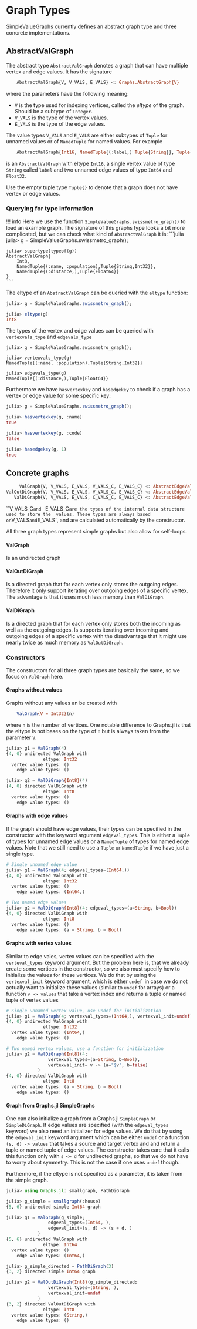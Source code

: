 # Graph Types

SimpleValueGraphs currently defines an abstract graph type
and three concrete implementations.

## AbstractValGraph

The abstract type `AbstractValGraph` denotes a graph that can have multiple vertex
and edge values. It has the signature 
```julia
    AbstractValGraph{V, V_VALS, E_VALS} <: Graphs.AbstractGraph{V}
```
where the parameters have the following meaning:
- `V` is the type used for indexing vertices, called the *eltype* of the graph. Should
    be a subtype of `Integer`.
- `V_VALS` is the type of the vertex values.
- `E_VALS` is the type of the edge values.

The value types `V_VALS` and `E_VALS` are either subtypes of `Tuple`  for unnamed values or of
`NamedTuple` for named values. For example
```julia
    AbstractValGraph{Int16, NamedTuple{(:label,) Tuple{String}}, Tuple{Int64, Float32}}
```
is an `AbstractValGraph` with eltype `Int16`, a single vertex value of type `String` called `label`
and two unnamed edge values of type `Int64` and `Float32`.

Use the empty tuple type `Tuple{}` to denote that a graph does not have vertex or edge values.

### Querying for type information

!!! info
    Here we use the function `SimpleValueGraphs.swissmetro_graph()` to load
    an example graph. The signature of this graphs type looks a bit more complicated,
    but we can check what kind of `AbstractValGraph` it is:
    ```julia
    julia> g = SimpleValueGraphs.swissmetro_graph();
    
    julia> supertype(typeof(g))
    AbstractValGraph{
        Int8,
        NamedTuple{(:name, :population),Tuple{String,Int32}},
        NamedTuple{(:distance,),Tuple{Float64}}
    }
    ```

The eltype of an `AbstractValGraph` can be queried with the `eltype` function:
```julia
julia> g = SimpleValueGraphs.swissmetro_graph();

julia> eltype(g)
Int8
```

The types of the vertex and edge values can be queried with `vertexvals_type` 
and `edgevals_type`

```
julia> g = SimpleValueGraphs.swissmetro_graph();

julia> vertexvals_type(g)
NamedTuple{(:name, :population),Tuple{String,Int32}}

julia> edgevals_type(g)
NamedTuple{(:distance,),Tuple{Float64}}
``` 

Furthermore we have `hasvertexkey` and `hasedgekey` to check if a graph has a vertex
or edge value for some specific key:

```julia
julia> g = SimpleValueGraphs.swissmetro_graph();

julia> hasvertexkey(g, :name)
true

julia> hasvertexkey(g, :code)
false

julia> hasedgekey(g, 1)
true
```

## Concrete graphs

```julia
     ValGraph{V, V_VALS, E_VALS, V_VALS_C, E_VALS_C} <: AbstractEdgeValGraph{V, V_VALS, E_VALS}
ValOutDiGraph{V, V_VALS, E_VALS, V_VALS_C, E_VALS_C} <: AbstractEdgeValGraph{V, V_VALS, E_VALS}
   ValDiGraph{V, V_VALS, E_VALS, C_VALS_C, E_VALS_C} <: AbstractEdgeValGraph{V, V_VALS, E_VALS}
```
``V_VALS_C`and `  E_VALS_C` are the types of the internal data structure used to store the  values. These types
are always based on `V_VALS` and `E_VALS`, and are calculated automatically by the constructor.

All three graph types represent simple graphs but also allow for self-loops.

#### ValGraph
Is an undirected graph

#### ValOutDiGraph
Is a directed graph that for each vertex only stores the outgoing edges. Therefore it only
support iterating over outgoing edges of a specific vertex. The advantage is that it uses much less
memory than `ValDiGraph`.

#### ValDiGraph
Is a directed graph that for each vertex only stores both the incoming as well as the outgoing edges.
Is supports iterating over incoming and outgoing edges of a specific vertex with the disadvantage
that it might use nearly twice as much memory as `ValOutDiGraph`.

### Constructors

The constructors for all three graph types are basically the same, so
we focus on `ValGraph` here.

#### Graphs without values

Graphs without any values an be created with 
```julia
    ValGraph{V = Int32}(n)
```
where `n` is the number of vertices. One notable difference to Graphs.jl is that the
eltype is not bases on the type of `n` but is always taken from the parameter `V`.

```julia
julia> g1 = ValGraph(4)
{4, 0} undirected ValGraph with
              eltype: Int32
  vertex value types: ()
    edge value types: ()

julia> g2 = ValDiGraph{Int8}(4)
{4, 0} directed ValDiGraph with
              eltype: Int8
  vertex value types: ()
    edge value types: ()
```

#### Graphs with edge values

If the graph should have edge values, their types can be specified in the constructor
with the keyword argument `edgeval_types`. This is either a `Tuple` of types for unnamed
edge values or a `NamedTuple` of types for named edge values. 
Note that we still need to use a `Tuple` or `NamedTuple` if we have just a single type.

```julia
# Single unnamed edge value
julia> g1 = ValGraph(4; edgeval_types=(Int64,))
{4, 0} undirected ValGraph with
              eltype: Int32
  vertex value types: ()
    edge value types: (Int64,)

# Two named edge values
julia> g2 = ValDiGraph{Int8}(4; edgeval_types=(a=String, b=Bool))
{4, 0} directed ValDiGraph with
              eltype: Int8
  vertex value types: ()
    edge value types: (a = String, b = Bool)
```

#### Graphs with vertex values

Similar to edge vales, vertex values can be specified with the `verteval_types` keyword argument.
But the problem here is, that we already create some vertices in the constructor,
so we also must specify how to initialize the values for these vertices.
We do that by using the `vertexval_init` keyword argument, which is either `undef `in
case we do not actually want to initialize these values (similar to `undef` for arrays)
or a function `v -> values` that take a vertex index and returns a tuple or named tuple
of vertex values

```julia
# Single unnamed vertex value, use undef for initialization
julia> g1 = ValGraph(4; vertexval_types=(Int64,), vertexval_init=undef)
{4, 0} undirected ValGraph with
              eltype: Int32
  vertex value types: (Int64,)
    edge value types: ()

# Two named vertex values, use a function for initialization
julia> g2 = ValDiGraph{Int8}(4;
                vertexval_types=(a=String, b=Bool),
                vertexval_init= v -> (a="$v", b=false)
            )
{4, 0} directed ValDiGraph with
              eltype: Int8
  vertex value types: (a = String, b = Bool)
    edge value types: ()
```

#### Graph from Graphs.jl SimpleGraphs

One can also initialize a graph from a Graphs.jl `SimpleGraph` or `SimpleDiGraph`. If
edge values are specified (with the `edgeval_types` keyword) we also need an initializer for
edge values. We do that by using the `edgeval_init` keyword argument which can be
either `undef` or a function `(s, d) -> values` that takes a source and target vertex and
and return a tuple or named tuple of edge values.  The constructor takes care that it calls
this function only with `s <= d`  for undirected graphs, so that we do not have to worry
about symmetry. This is not the case if one uses `undef` though.

Furthermore, if the eltype is not specified as a parameter, it is taken from the simple
graph.

```julia
julia> using Graphs.jl: smallgraph, PathDiGraph

julia> g_simple = smallgraph(:house)
{5, 6} undirected simple Int64 graph

julia> g1 = ValGraph(g_simple;
                edgeval_types=(Int64, ),
                edgeval_init=(s, d) -> (s + d, )
            )
{5, 6} undirected ValGraph with
              eltype: Int64
  vertex value types: ()
    edge value types: (Int64,)

julia> g_simple_directed = PathDiGraph(3)
{3, 2} directed simple Int64 graph

julia> g2 = ValOutDiGraph{Int8}(g_simple_directed;
                vertexval_types=(String, ),
                vertexval_init=undef
            )
{3, 2} directed ValOutDiGraph with
              eltype: Int8
  vertex value types: (String,)
    edge value types: ()
```







